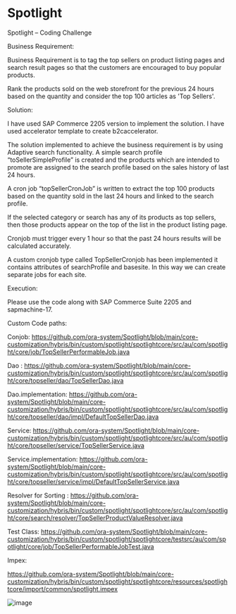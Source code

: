 # Spotlight

Spotlight – Coding Challenge

Business Requirement:

Business Requirement is to tag the top sellers on product listing pages and search result pages so that the customers are encouraged to buy popular products.

Rank the products sold on the web storefront for the previous 24 hours based on the quantity and consider the top 100 articles as 'Top Sellers'. 


Solution:

I have used SAP Commerce 2205 version to implement the solution. I have used accelerator template to create b2caccelerator.

The solution implemented to achieve the business requirement is by using Adaptive search functionality. A simple search profile “toSellerSimpleProfile” is created and the products which are intended to promote are assigned to the search profile based on the sales history of last 24 hours. 

A cron job “topSellerCronJob” is written to extract the top 100 products based on the quantity sold in the last 24 hours and linked to the search profile. 

If the selected category or search has any of its products as top sellers, then those products appear on the top of the list in the product listing page. 

Cronjob must trigger every 1 hour so that the past 24 hours results will be calculated accurately.

A custom cronjob type called TopSellerCronjob has been implemented it contains attributes of searchProfile and basesite. In this way we can create separate jobs for each site.

Execution:

Please use the code along with SAP Commerce Suite 2205 and sapmachine-17.

Custom Code paths:

Conjob: https://github.com/ora-system/Spotlight/blob/main/core-customization/hybris/bin/custom/spotlight/spotlightcore/src/au/com/spotlight/core/job/TopSellerPerformableJob.java

Dao : https://github.com/ora-system/Spotlight/blob/main/core-customization/hybris/bin/custom/spotlight/spotlightcore/src/au/com/spotlight/core/topseller/dao/TopSellerDao.java

Dao.implementation: https://github.com/ora-system/Spotlight/blob/main/core-customization/hybris/bin/custom/spotlight/spotlightcore/src/au/com/spotlight/core/topseller/dao/impl/DefaultTopSellerDao.java

Service: https://github.com/ora-system/Spotlight/blob/main/core-customization/hybris/bin/custom/spotlight/spotlightcore/src/au/com/spotlight/core/topseller/service/TopSellerService.java

Service.implementation: https://github.com/ora-system/Spotlight/blob/main/core-customization/hybris/bin/custom/spotlight/spotlightcore/src/au/com/spotlight/core/topseller/service/impl/DefaultTopSellerService.java

Resolver for Sorting : https://github.com/ora-system/Spotlight/blob/main/core-customization/hybris/bin/custom/spotlight/spotlightcore/src/au/com/spotlight/core/search/resolver/TopSellerProductValueResolver.java

Test Class: https://github.com/ora-system/Spotlight/blob/main/core-customization/hybris/bin/custom/spotlight/spotlightcore/testsrc/au/com/spotlight/core/job/TopSellerPerformableJobTest.java

Impex: 

https://github.com/ora-system/Spotlight/blob/main/core-customization/hybris/bin/custom/spotlight/spotlightcore/resources/spotlightcore/import/common/spotlight.impex


![image](https://user-images.githubusercontent.com/35945754/182023776-a8047e1d-d503-4b49-8c8f-5ac82bc24278.png)

